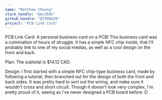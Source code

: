 ```yaml
---
name: "Matthew Cheung"
slack_handle: "@mc3685"
github_handle: "@TIM4420"
project: "PCB Link Card"
---
```


PCB Link Card: A personal business card on a PCB!
This business card was a culmination of hours of struggle. It has a simple NFC chip inside, that I'll probably link to one of my social medias, as well as a cool design on the front and back.

Plan:
The subtotal is $14.12 CAD.

Design:
I first started with a simple NFC chip-type business card, made by following a tutorial, then branched out for the design of both the front and back sides. It was pretty hard to sort out the wiring, and make sure it wouldn't cross and short circuit. Though it doesn't look very complex, I'm pretty proud of it, seeing as i've never designed a PCB board before :D

